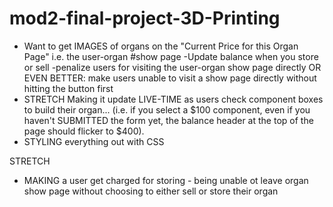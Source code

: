 # mod2-final-project-3D-Printing

- Want to get IMAGES of organs on the "Current Price for this Organ Page" i.e. the user-organ #show page
-Update balance when you store or sell
-penalize users for visiting the user-organ show page directly
OR EVEN BETTER: make users unable to visit a show page directly without hitting the button first 
- STRETCH Making it update LIVE-TIME as users check component boxes to build their organ... (i.e. if you select a $100 component, even if you haven't SUBMITTED the form yet, the balance header at the top of the page should flicker to $400). 
- STYLING everything out with CSS

STRETCH

- MAKING a user get charged for storing - being unable ot leave organ show page without choosing to either sell or store their organ
